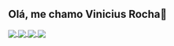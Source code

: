 ## Olá, me chamo Vinicius Rocha👋

<div style="display: inline_block;">
  <a href="https://github.com/ViniciusRock">
<!--  <img height="180em" align="center" src="https://github-readme-stats.vercel.app/api?username=ViniciusRock&show_icons=true&theme=dracula&include_all_commits=true&count_private=true">  <img height="150em" align="center" src="https://github-readme-stats.vercel.app/api/top-langs/?username=ViniciusRock&layout=compact&langs_coun[](..\..\..\ViniciusRock)t=7&theme=dracula"><br>!-->
  <img src="https://img.shields.io/badge/HTML5-E34F26?style=for-the-badge&logo=html5&logoColor=white" align="center">
  <img src="https://img.shields.io/badge/CSS3-1572B6?style=for-the-badge&logo=css3&logoColor=white" align="center">
  <img src="https://img.shields.io/badge/PHP-777BB4?style=for-the-badge&logo=php&logoColor=white" align="center">
  <img src="https://img.shields.io/badge/C%23-239120?style=for-the-badge&logo=c-sharp&logoColor=white" align="center">
</div>

